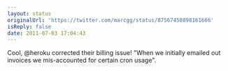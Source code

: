 ```yaml
---
layout: status
originalUrl: 'https://twitter.com/marcgg/status/87567458898161666'
isReply: false
date: 2011-07-03 17:04:43
---
```


Cool, @heroku corrected their billing issue! "When we initially emailed out invoices we mis-accounted for certain cron usage".
